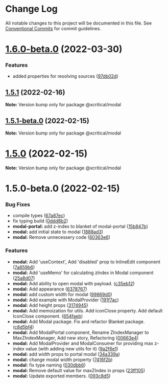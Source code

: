 # Change Log

All notable changes to this project will be documented in this file.
See [Conventional Commits](https://conventionalcommits.org) for commit guidelines.

# [1.6.0-beta.0](https://github.com/xcritical-software/xc-front-kit/compare/@xcritical/modal@1.5.1...@xcritical/modal@1.6.0-beta.0) (2022-03-30)


### Features

* added properties for resolving sources ([97db02d](https://github.com/xcritical-software/xc-front-kit/commit/97db02d3db87f45c151befbdb3d6e43f44d66997))





## [1.5.1](https://github.com/xcritical-software/xc-front-kit/compare/@xcritical/modal@1.5.1-beta.0...@xcritical/modal@1.5.1) (2022-02-16)

**Note:** Version bump only for package @xcritical/modal





## [1.5.1-beta.0](https://github.com/xcritical-software/xc-front-kit/compare/@xcritical/modal@1.5.0...@xcritical/modal@1.5.1-beta.0) (2022-02-15)

**Note:** Version bump only for package @xcritical/modal





# [1.5.0](https://github.com/xcritical-software/xc-front-kit/compare/@xcritical/modal@1.5.0-beta.0...@xcritical/modal@1.5.0) (2022-02-15)

**Note:** Version bump only for package @xcritical/modal





# 1.5.0-beta.0 (2022-02-15)


### Bug Fixes

* compile types ([67a87ec](https://github.com/xcritical-software/xc-front-kit/commit/67a87ecdec159e9f613a0836ee4189c508ef7f7e))
* fix typing build ([0ddd8b2](https://github.com/xcritical-software/xc-front-kit/commit/0ddd8b21b5e0057619fe1fb9be9fb5d79fd1c2ac))
* **modal-portal:** add z-index to blanket of modal-portal ([15b847b](https://github.com/xcritical-software/xc-front-kit/commit/15b847bbba1e645cebb62978526470c0db956e56))
* **modal:** add initial state to modal ([1888ad3](https://github.com/xcritical-software/xc-front-kit/commit/1888ad32d641ce852c1da9d1dcf438a85ea6a906))
* **modal:** Remove unnecessery code ([60363e6](https://github.com/xcritical-software/xc-front-kit/commit/60363e67b5133b94e409b673028b5f63da1e8967))


### Features

* **modal:** Add 'useContext', Add 'disabled' prop to InlineEdit component ([7a859b6](https://github.com/xcritical-software/xc-front-kit/commit/7a859b6ab23a524a6046a25a39d1f8d45d97babe))
* **modal:** Add 'useMemo' for calculating zIndex in Modal component ([25a8d07](https://github.com/xcritical-software/xc-front-kit/commit/25a8d0755c01f7064d9b8a4028054d2328957b24))
* **modal:** Add ability to open modal with payload. ([c35eb12](https://github.com/xcritical-software/xc-front-kit/commit/c35eb12a17d708d85e19a62a47efb8c513c7ac9a))
* **modal:** Add appearance ([6378767](https://github.com/xcritical-software/xc-front-kit/commit/63787671e1782031ed2cef6f07d030eb8a7b170c))
* **modal:** add custom width for modal ([99869d0](https://github.com/xcritical-software/xc-front-kit/commit/99869d08f5049803558bef41d753939135863f43))
* **modal:** Add example with ModalProvider ([191f7ac](https://github.com/xcritical-software/xc-front-kit/commit/191f7acb16155eb1386cfaab10725cfa6afb7c84))
* **modal:** Add height props ([3174945](https://github.com/xcritical-software/xc-front-kit/commit/31749455972a5373f1742f433a193aa2eed57ab8))
* **modal:** Add memoization for utils. Add iconClose property. Add default IconClose component. ([654faeb](https://github.com/xcritical-software/xc-front-kit/commit/654faebb712c1964a129106286a215f184d15f86))
* **modal:** Add Modal package. Fix and refactor Blanket package. ([c8d5bf4](https://github.com/xcritical-software/xc-front-kit/commit/c8d5bf46be0f878d18b425776f995c7774ec2cf1))
* **modal:** Add ModalPortal component, Rename ZIndexManager to MaxZIndexManager, Add new story, Refactoring ([00663e4](https://github.com/xcritical-software/xc-front-kit/commit/00663e4c67962ae9a75e462a18805f418d775665))
* **modal:** Add ModalProvider and ModalConsumer for providing max z-index value (with adding new utils for it) ([9a2f6e1](https://github.com/xcritical-software/xc-front-kit/commit/9a2f6e18bd6045ab43b2850a8f3f9e1d51f1549a))
* **modal:** add width props to portal modal ([34a339a](https://github.com/xcritical-software/xc-front-kit/commit/34a339a556e977bcefbd52d0d2778273c5185939))
* **modal:** change modal width property ([7416f2b](https://github.com/xcritical-software/xc-front-kit/commit/7416f2b2c08c96be78ff662fd7460a9cf0de8118))
* **modal:** fix type naming ([030dbb6](https://github.com/xcritical-software/xc-front-kit/commit/030dbb6b09a4dd927cfea0231309ace894c5632f))
* **modal:** Remove default value for maxZIndex in props ([23ff105](https://github.com/xcritical-software/xc-front-kit/commit/23ff10597cc3396e32cf2701fbdcbd7d8c2ed59a))
* **modal:** Update exported members. ([093c8d5](https://github.com/xcritical-software/xc-front-kit/commit/093c8d507b31675570d9fa224101bbb6c790b481))
